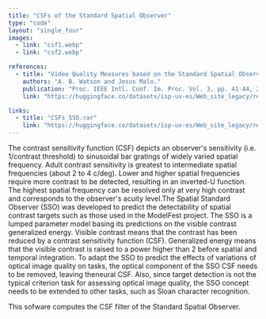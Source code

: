 ```yaml
---
title: "CSFs of the Standard Spatial Observer"
type: "code"
layout: "single_four"
images:
  - link: "csf1.webp"
  - link: "csf2.webp"

references:
  - title: "Video Quality Measures based on the Standard Spatial Observer"
    authors: "A. B. Watson and Jesus Malo."
    publication: "Proc. IEEE Intl. Conf. Im. Proc. Vol. 3, pp. 41-44, 2002."
    link: "https://huggingface.co/datasets/isp-uv-es/Web_site_legacy/resolve/main/code/soft_visioncolor/icip02.pdf"

links:
  - title: "CSFs_SSO.rar"
    link: "https://huggingface.co/datasets/isp-uv-es/Web_site_legacy/resolve/main/code/soft_visioncolor/CSFs_SSO.rar"
---
```


  The contrast sensitivity function (CSF) depicts an observer's sensitivity (i.e. 1/contrast threshold) to sinusoidal bar gratings of widely varied spatial frequency. Adult contrast sensitivity is greatest to intermediate spatial frequencies (about 2 to 4 c/deg). Lower and higher spatial frequencies require more contrast to be detected, resulting in an inverted-U function. The highest spatial frequency can be resolved only at very high contrast and corresponds to the observer's acuity level.The Spatial Standard Observer (SSO) was developed to predict the detectability of spatial contrast targets such as those used in the ModelFest project. The SSO is a lumped parameter model basing its predictions on the visible contrast generalized energy. Visible contrast means that the contrast has been reduced by a contrast sensitivity function (CSF). Generalized energy means that the visible contrast is raised to a power higher than 2 before spatial and temporal integration. To adapt the SSO to predict the effects of variations of optical image quality on tasks, the optical component of the SSO CSF needs to be removed, leaving theneural CSF. Also, since target detection is not the typical criterion task for assessing optical image quality, the SSO concept needs to be extended to other tasks, such as Sloan character recognition.

  This sofware computes the CSF filter of the Standard Spatial Observer.